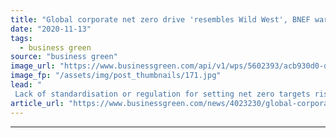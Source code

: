 ```yaml
---
title: "Global corporate net zero drive 'resembles Wild West', BNEF warns"
date: "2020-11-13"
tags: 
  - business green
source: "business green"
image_url: "https://www.businessgreen.com/api/v1/wps/5602393/acb930d0-d776-400b-9b46-54798522adca/6/amazon-climate-pledge-arena-2-185x114.jpg"
image_fp: "/assets/img/post_thumbnails/171.jpg"
lead: "
 Lack of standardisation or regulation for setting net zero targets risks undermining credibility and legitimacy of corporate climate action, influential analyst firm warns ..."
article_url: "https://www.businessgreen.com/news/4023230/global-corporate-net-zero-drive-resembles-wild-west-bnef-warns"
---
```


---
